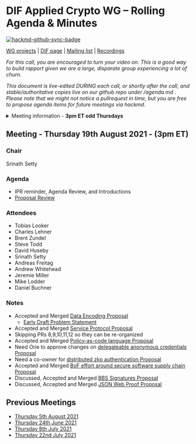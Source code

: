 # DIF Applied Crypto WG – Rolling Agenda & Minutes

[![hackmd-github-sync-badge](https://hackmd.io/FdDDhUXkQdq2Iglrsfq-7g/badge)](https://hackmd.io/FdDDhUXkQdq2Iglrsfq-7g)

 

[WG projects](https://github.com/topics/wg-crypto) | [DIF page](https://identity.foundation/working-groups/crypto.html) | [Mailing list](https://lists.identity.foundation/g/crypto-wg) | [Recordings](https://docs.google.com/spreadsheets/d/1wgccmMvIImx30qVE9GhRKWWv3vmL2ZyUauuKx3IfRmA/edit#gid=339046779)

_For this call, you are encouraged to turn your video on. This is a good way to build rapport given we are a large, disparate group experiencing a lot of churn._

_This document is live-edited DURING each call, or shortly after the call, and stable/authoritative copies live on our github repo under /agenda.md .
Please note that we might not notice a pullrequest in time, but you are free to propose agenda items for future meetings via hackmd._

<details>
<summary> Meeting information - <b>3pm ET odd Thursdays</b></summary>
- Before your contribute - [**join DIF**](https://identity.foundation/join) and [sign the WG charter](https://bit.ly/DIF-WG-select1) (both are required!)
- Time: 3pm ET, time in ET
- [Calendar entry](https://calendar.google.com/event?action=TEMPLATE&tmeid=M2c5ZnRnZWFnbWxqdm9tOG5ncXNzMm1wYnJfMjAyMTA2MjRUMTkwMDAwWiBkZWNlbnRyYWxpemVkLmlkZW50aXR5QG0&tmsrc=decentralized.identity%40gmail.com&scp=ALL)
- [Zoom room](https://us02web.zoom.us/j/87960900967?pwd=Ti9KWXpyR0dkKzhEQ0lTTVkxOE1WQT09), Meeting ID: 879 6090 0967 , Password: 045023
</details>

## Meeting - Thursday 19th August 2021 - (3pm ET)

### Chair
Srinath Setty

### Agenda
- IPR reminder, Agenda Review, and Introductions 
- [Proposal Review](https://github.com/decentralized-identity/crypto-wg/pulls)

### Attendees

- Tobias Looker
- Charles Lehner
- Brent Zundel
- Steve Todd
- David Huseby
- Srinath Setty
- Andreas Freitag
- Andrew Whitehead
- Jeremie Miller
- Mike Lodder
- Daniel Buchner

### Notes
- Accepted and Merged [Data Encoding Proposal](https://github.com/decentralized-identity/crypto-wg/pull/6)
    - [Early Draft Problem Statement](https://docs.google.com/document/d/10aHfefNVBrzFOiQ3--Ri7lMzwNqVOYsQqJal17uodvA/edit?usp=sharing)
- Accepted and Merged [Service Protocol Proposal](https://github.com/decentralized-identity/crypto-wg/pull/7)
- Skipping PRs 8,9,10,11,12 so they can be re-organized
- Accepted and Merged [Policy-as-code language Proposal](https://github.com/decentralized-identity/crypto-wg/pull/13)
- Need Orie to approve changes on [delegateable anonymous credentials Proposal](https://github.com/decentralized-identity/crypto-wg/pull/14)
- Need a co-owner for [distributed zkp authentication Proposal](https://github.com/decentralized-identity/crypto-wg/pull/15)
- Accepted and Merged [BoF effort around secure software supply chain Proposal](https://github.com/decentralized-identity/crypto-wg/pull/16)
- Discussed, Accepted and Merged [BBS Signatures Proposal](https://github.com/decentralized-identity/crypto-wg/pull/21)
- Discussed, Accepted and Merged [JSON Web Proof Proposal](https://github.com/decentralized-identity/crypto-wg/pull/23)

## Previous Meetings

- [Thursday 5th August 2021](./meetings/05-08-2021/agenda.md)
- [Thursday 24th June 2021](./meetings/24-06-2021/agenda.md)
- [Thursday 8th July 2021](./meetings/08-07-2021/agenda.md)
- [Thursday 22nd July 2021](./meetings/22-07-2021/agenda.md)
